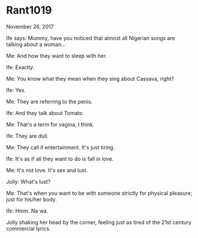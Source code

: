# Rant1019


November 26, 2017

Ife says: Mummy, have you noticed that almost all Nigerian songs are talking about a woman...

Me: And how they want to sleep with her.

Ife: Exactly.

Me: You know what they mean when they sing about Cassava, right?

Ife: Yes.

Me: They are referring to the penis. 

Ife: And they talk about Tomato.

Me: That's a term for vagina, I think.

Ife: They are dull.

Me: They call it entertainment. It's just tiring.

Ife: It's as if all they want to do is fall in love.

Me: It's not love. It's sex and lust.

Jolly: What's lust?

Me: That's when you want to be with someone strictly for physical pleasure; just for his/her body.

Ife: Hmm. Na wa.

Jolly shaking her head by the corner, feeling just as tired of the 21st century commercial lyrics.